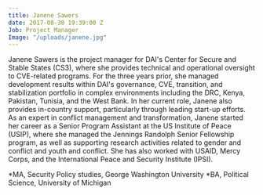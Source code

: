 ```yaml
---
title: Janene Sawers
date: 2017-08-30 19:39:00 Z
Job: Project Manager
Image: "/uploads/janene.jpg"
---
```


Janene Sawers is the project manager for DAI's Center for Secure and Stable States (CS3), where she provides technical and operational oversight to CVE-related programs. For the three years prior, she managed development results within DAI's governance, CVE, transition, and stabilization portfolio in complex environments including the DRC, Kenya, Pakistan, Tunisia, and the West Bank. In her current role, Janene also provides in-country support, particularly through leading start-up efforts. As an expert in conflict management and transformation, Janene started her career as a Senior Program Assistant at the US Institute of Peace (USIP), where she managed the Jennings Randolph Senior Fellowship program, as well as supporting research activities related to gender and conflict and youth and conflict. She has also worked with USAID, Mercy Corps, and the International Peace and Security Institute (IPSI).

\*MA, Security Policy studies, George Washington University \*BA, Political Science, University of Michigan